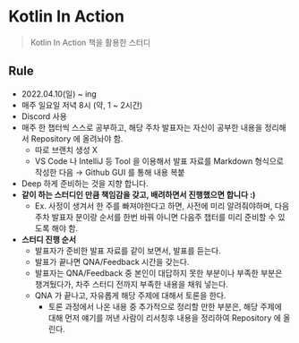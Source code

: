 # Kotlin In Action

> Kotlin In Action 책을 활용한 스터디

## Rule

- 2022.04.10(일) ~ ing
- 매주 일요일 저녁 8시 (약, 1 ~ 2시간)
- Discord 사용
- 매주 한 챕터씩 스스로 공부하고, 해당 주차 발표자는 자신이 공부한 내용을 정리해서 Repository 에 올려놔야 함.
  - 따로 브랜치 생성 X
  - VS Code 나 IntelliJ 등 Tool 을 이용해서 발표 자료를 Markdown 형식으로 작성한 다음 → Github GUI 를 통해 내용 복붙
- Deep 하게 준비하는 것을 지향 합니다.
- __같이 하는 스터디인 만큼 책임감을 갖고, 배려하면서 진행했으면 합니다 :)__ 
  - Ex. 사정이 생겨서 한 주를 빠져야한다고 하면, 사전에 미리 알려줘야하며, 다음 주차 발표자 분이랑 순서를 한번 바꿔 아니면 다음주 챕터를 미리 준비할 수 있도록 해야 함. 
- __스터디 진행 순서__
  - 발표자가 준비한 발표 자료를 같이 보면서, 발표를 듣는다.
  - 발표가 끝나면 QNA/Feedback 시간을 갖는다.
  - 발표자는 QNA/Feedback 중 본인이 대답하지 못한 부분이나 부족한 부분은 챙겨뒀다가, 차주 스터디 전까지 부족한 내용을 채워 넣는다.
  - QNA 가 끝나고, 자유롭게 해당 주제에 대해서 토론을 한다.
    - 토론 과정에서 나온 내용 중 추가적으로 정리할 만한 부분은, 해당 주제에 대해 먼저 얘기를 꺼낸 사람이 리서칭후 내용을 정리하여 Repository 에 올린다.

